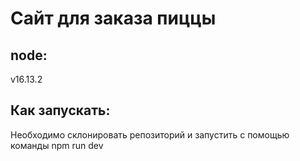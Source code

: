 # Сайт для заказа пиццы


 ## node: 
  v16.13.2


## Как запускать: 
 Необходимо склонировать репозиторий и запустить с помощью команды 
 npm run dev
 
  
